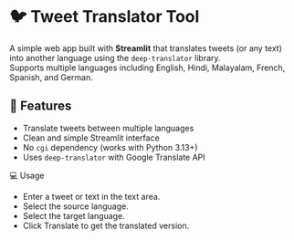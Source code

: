 # 🐦 Tweet Translator Tool

A simple web app built with **Streamlit** that translates tweets (or any text) into another language using the `deep-translator` library.  
Supports multiple languages including English, Hindi, Malayalam, French, Spanish, and German.

## 🚀 Features
- Translate tweets between multiple languages
- Clean and simple Streamlit interface
- No `cgi` dependency (works with Python 3.13+)
- Uses `deep-translator` with Google Translate API

💻 Usage
- Enter a tweet or text in the text area.
- Select the source language.
- Select the target language.
- Click Translate to get the translated version.
